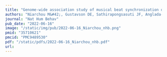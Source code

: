 ```yaml
---
title: "Genome-wide association study of musical beat synchronization demonstrates high polygenicity"
authors: "Niarchou M&#42;, Gustavson DE, Sathirapongsasuti JF, Anglada-Tort M, Eising E, Bell E, **McArthur E**, Straub P; 23andMe Research Team; McAuley JD, **Capra JA**, Ullén F, Creanza N, Mosing MA, Hinds DA, Davis LK&#42;&#35;, Jacoby N&#35;, Gordon RL.&#42;&#35;"
journal: "Nat Hum Behav"
pub_date: "2022-06-16"
image: "/static/img/pub/2022-06-16_Niarchou_nhb.png"
pmid: "35710621"
pmcid: "PMC9489530"
pdf: "/static/pdfs/2022-06-16_Niarchou_nhb.pdf"
url: 
---
```

